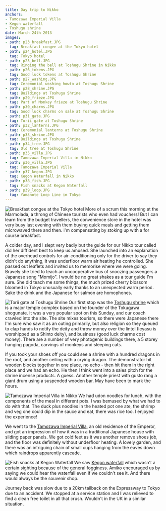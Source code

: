 ```yaml
---
title: Day trip to Nikko
anchors:
- Tamozawa Imperial Villa
- Kegon waterfall
- Toshugu shrine
date: March 24th 2013
images:
- path: p23_breakfast.JPG
  tag: Breakfast congee at the Tokyo hotel
- path: p24_hotel.JPG
  tag: Tokyo hotel
- path: p25_bell.JPG
  tag: Ringing the bell at Toshugu Shrine in Nikko
- path: p26_tokens.JPG
  tag: Good luck tokens at Toshugu Shrine
- path: p27_washing.JPG
  tag: Ceremonial washing howto at Toshugu Shrine
- path: p28_shrine.JPG
  tag: Buildings at Toshugu Shrine
- path: p29_frieze.JPG
  tag: Part of Monkey frieze at Toshugu Shrine
- path: p30_charms.JPG
  tag: Good luck charms on sale at Toshugu Shrine
- path: p31_gate.JPG
  tag: Torii gate at Toshugu Shrine
- path: p32_lanterns.JPG
  tag: Ceremonial lanterns at Toshugu Shrine
- path: p33_shrine.JPG
  tag: Buildings at Toshugu Shrine
- path: p34_tree.JPG
  tag: Old tree at Toshugu Shrine
- path: p35_villa.JPG
  tag: Tamozawa Imperial Villa in Nikko
- path: p36_villa.JPG
  tag: Tamozawa Imperial Villa
- path: p37_kegon.JPG
  tag: Kegon Waterfall in Nikko
- path: p38_fish.JPG
  tag: Fish snacks at Kegon Waterfall
- path: p39_loop.JPG
  tag: Yamanote Loop Line in Tokyo
---
```

![Breakfast congee at the Tokyo hotel](p23_breakfast.JPG)
More of a scrum this morning at the Marmolada, a throng of
Chinese tourists who even had vouchers!  But I can learn from the
budget travellers, the convenience store in the hotel was very
busy last evening with them buying quick meals and getting them
microwaved there and then.  I'm compensating by stoking up with a
for course breakfast.

A colder day, and I slept very badly but the guide for our Nikko
tour called did her diffident best to keep us amused.  She launched
into an explanation of the overhead controls for air-conditioning
only for the driver to say they didn't do anything, it was underfloor
warm air heating he controlled.  She passed out leaflets and invited
us to memorise where we were going.  Bravely she tried to teach an
uncooperative bus of snoozing passengers a Japanese song "Momijo".
I would be no great shakes as a tour guide I'm sure.  She did teach
me some things, the much prized cherry blossom bloomed in Tokyo
unusually early thanks to an unexpected warm period.  Sake the drink
and the Japanese for salmon are homophones.

![Torii gate at Toshugu Shrine](p31_gate.JPG)
Our first stop was the
[Toshugu shrine](https://www.japan.travel/en/spot/1482) which is a major temple complex
based on the founder of the Tokugawa shogunate.  It was a very
popular spot on this Sunday, and our coach crawled into the site.
The site mixes tourism, so there were Japanese there I'm sure who
saw it as an outing primarily, but also religion so they queued
to clap hands to notify the deity and throw money over the
lintel (Ieyasu is
worshipped as a Shinto deity), and business (good luck charms cost
money).  There are a number of very photogenic buildings there,
a 5 storey hanging pagoda, carvings of monkeys and sleeping cats.

If you took your shoes off you could see a shrine with a hundred
dragons in the roof, and another ceiling with a crying dragon.
The demonstrator hit wooden blocks together in one place,
no echo - then hit them in the right place and we had an echo.
He then I think went into a sales pitch for the shrine incense
products.  A guess.  Another temple priest with gusto rang a
giant drum using a suspended wooden bar.  May have been to mark
the hours.

![Tamozawa Imperial Villa in Nikko](p35_villa.JPG)
We had udon noodles for lunch, with the components of the meal
in different pots.  I was bemused by what we had to do with that.
The duck plus noodles in the heated pot one ate, the shrimp and
veg one could dip in the sauce and eat, there was rice too.  I
enjoyed the experience!

We went to the [Tamozawa Imperial Villa](https://www.japan-guide.com/e/e3808.html), an
old residence of the Emperor, and got an impression
of how it was in a traditional Japanese house with sliding paper
panels.  We got cold feet as it was another remove shoes job, and
the floor was definitely without underfloor heating.  A lovely
garden, and there was an intriguing chain of small cups hanging
from the eaves down which raindrops apparently cascade.

![Fish snacks at Kegon Waterfall](p38_fish.JPG)
We saw [Kegon waterfall](https://www.japan-guide.com/e/e3812.html) which wasn't a certain sighting because of the
general fogginess.  Amiko encouraged us by saying we could hear
the waterfall even if we couldn't see it.  And there would always be the
souvenir shop.

Journey back was slow due to a 20km tailback on the Expressway to
Tokyo due to an accident.  We stopped at a service station and I
was relieved to find a clean free toilet in all that crush.
Wouldn't in the UK in a similar situation.
